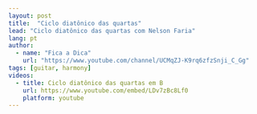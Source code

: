 ```yaml
---
layout: post
title:  "Ciclo diatônico das quartas"
lead: "Ciclo diatônico das quartas com Nelson Faria"
lang: pt
author:
  - name: "Fica a Dica"
    url: "https://www.youtube.com/channel/UCMqZJ-K9rq6zfzSnji_C_Gg"
tags: [guitar, harmony]
videos:
  - title: Ciclo diatônico das quartas em B
    url: https://www.youtube.com/embed/LDv7zBc8Lf0
    platform: youtube
---
```

